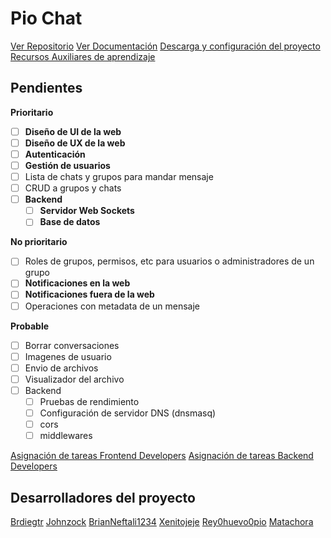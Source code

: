 # Pio Chat
[Ver Repositorio](https://github.com/Matachora/pioChat.git)
[Ver Documentación](https://docs.google.com/document/d/1WVgYPODF8jtXPDlxXQwR--tPLZ-Z-t-bIjmlVenVVDg/edit?usp=sharing)
[Descarga y configuración del proyecto](assets/proyect.md)
[Recursos Auxiliares de aprendizaje](assets/recursosAuxiliares.md)
## Pendientes
**Prioritario**
- [ ] **Diseño de UI de la web**
- [ ] **Diseño de UX de la web**
- [ ] **Autenticación**
- [ ] **Gestión de usuarios**
- [ ] Lista de chats y grupos para mandar mensaje
- [ ] CRUD a grupos y chats
- [ ] **Backend**
  - [ ] **Servidor Web Sockets**
  - [ ] **Base de datos**

**No prioritario**
- [ ] Roles de grupos, permisos, etc para  usuarios o administradores de un grupo
- [ ] **Notificaciones en la web**
- [ ] **Notificaciones fuera de la web**
- [ ] Operaciones con metadata de un mensaje

**Probable**
- [ ] Borrar conversaciones
- [ ] Imagenes de usuario
- [ ] Envio de archivos
- [ ] Visualizador del archivo
- [ ] Backend
  - [ ] Pruebas de rendimiento
  - [ ] Configuración de servidor DNS (dnsmasq)
  - [ ] cors
  - [ ] middlewares

[Asignación de tareas Frontend Developers](client/client.md)
[Asignación de tareas Backend Developers](server/server.md)

## Desarrolladores del proyecto

[Brdiegtr](https://github.com/Brdiegtr)
[Johnzock](https://github.com/Johnzock)
[BrianNeftali1234](https://github.com/BrianNeftali1234)
[Xenitojeje](https://github.com/Xenitojeje)
[Rey0huevo0pio](https://github.com/Rey0huevo0pio)
[Matachora](https://github.com/Matachora)

